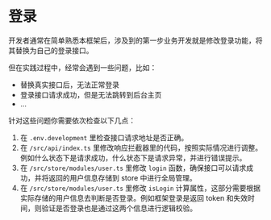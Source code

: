 # 登录

开发者通常在简单熟悉本框架后，涉及到的第一步业务开发就是修改登录功能，将其替换为自己的登录接口。

但在实践过程中，经常会遇到一些问题，比如：

- 替换真实接口后，无法正常登录
- 登录接口请求成功，但是无法跳转到后台主页
- ...

针对这些问题你需要依次检查以下几点：

1. 在 `.env.development` 里检查接口请求地址是否正确。
2. 在 `/src/api/index.ts` 里修改响应拦截器里的代码，按照实际情况进行调整。例如什么状态下是请求成功，什么状态下是请求异常，并进行错误提示。
3. 在 `/src/store/modules/user.ts` 里修改 `login` 函数，确保接口可以请求成功，并将返回的用户信息存储到 store 中进行全局管理。
4. 在 `/src/store/modules/user.ts` 里修改 `isLogin` 计算属性，这部分需要根据实际存储的用户信息去判断是否登录。例如框架登录是返回 token 和失效时间，则验证是否登录也是通过这两个信息进行逻辑校验。